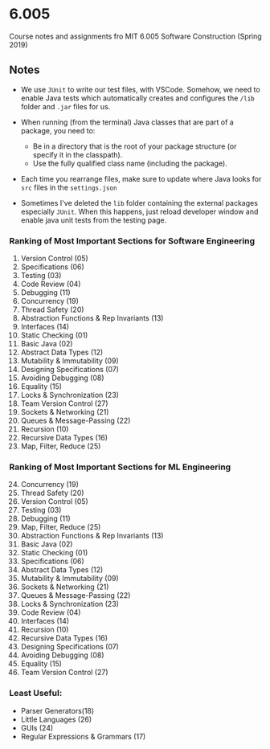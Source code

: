 # 6.005
Course notes and assignments fro MIT 6.005 Software Construction (Spring 2019)

## Notes

- We use `JUnit` to write our test files, with VSCode. Somehow, we need to enable Java tests which automatically creates and configures the `/lib` folder and `.jar` files for us.

- When running (from the terminal) Java classes that are part of a package, you need to:

  - Be in a directory that is the root of your package structure (or specify it in the classpath).
  - Use the fully qualified class name (including the package).

- Each time you rearrange files, make sure to update where Java looks for `src` files in the `settings.json`
- Sometimes I've deleted the `lib` folder containing the external packages especially `JUnit`. When this happens, just reload developer window and enable java unit tests from the testing page.

### Ranking of Most Important Sections for Software Engineering

1. Version Control (05)
2. Specifications (06)
3. Testing (03)
4. Code Review (04)
5. Debugging (11)
6. Concurrency (19)
7. Thread Safety (20)
8. Abstraction Functions & Rep Invariants (13)
9. Interfaces (14)
10. Static Checking (01)
11. Basic Java (02)
12. Abstract Data Types (12)
13. Mutability & Immutability (09)
14. Designing Specifications (07)
15. Avoiding Debugging (08)
16. Equality (15)
17. Locks & Synchronization (23)
18. Team Version Control (27)
19. Sockets & Networking (21)
20. Queues & Message-Passing (22)
21. Recursion (10)
22. Recursive Data Types (16)
23. Map, Filter, Reduce (25)

### Ranking of Most Important Sections for ML Engineering

24. Concurrency (19)
25. Thread Safety (20)
26. Version Control (05)
27. Testing (03)
28. Debugging (11)
29. Map, Filter, Reduce (25)
30. Abstraction Functions & Rep Invariants (13)
31. Basic Java (02)
32. Static Checking (01)
33. Specifications (06)
34. Abstract Data Types (12)
35. Mutability & Immutability (09)
36. Sockets & Networking (21)
37. Queues & Message-Passing (22)
38. Locks & Synchronization (23)
39. Code Review (04)
40. Interfaces (14)
41. Recursion (10)
42. Recursive Data Types (16)
43. Designing Specifications (07)
44. Avoiding Debugging (08)
45. Equality (15)
46. Team Version Control (27)

### Least Useful:
- Parser Generators(18)
- Little Languages (26)
- GUIs (24)
- Regular Expressions & Grammars (17)

